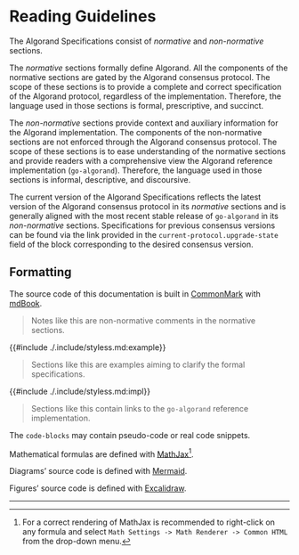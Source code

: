 # Reading Guidelines

The Algorand Specifications consist of _normative_ and _non-normative_ sections.

The _normative_ sections formally define Algorand. All the components of the normative
sections are gated by the Algorand consensus protocol. The scope of these sections
is to provide a complete and correct specification of the Algorand protocol, regardless
of the implementation. Therefore, the language used in those sections is formal,
prescriptive, and succinct.

The _non-normative_ sections provide context and auxiliary information for the Algorand
implementation. The components of the non-normative sections are not enforced through
the Algorand consensus protocol. The scope of these sections is to ease understanding
of the normative sections and provide readers with a comprehensive view the Algorand
reference implementation (`go-algorand`). Therefore, the language used in those
sections is informal, descriptive, and discoursive.

The current version of the Algorand Specifications reflects the latest version of the
Algorand consensus protocol in its _normative_ sections and is generally aligned with
the most recent stable release of `go-algorand` in its _non-normative_ sections.
Specifications for previous consensus versions can be found via the link provided in
the `current-protocol.upgrade-state` field of the block corresponding to the desired
consensus version.

## Formatting

The source code of this documentation is built in [CommonMark](https://commonmark.org/)
with [mdBook](https://rust-lang.github.io/mdBook/index.html).

> Notes like this are non-normative comments in the normative sections.

{{#include ./.include/styless.md:example}}
> Sections like this are examples aiming to clarify the formal specifications.

{{#include ./.include/styless.md:impl}}
> Sections like this contain links to the `go-algorand` reference implementation.

The `code-blocks` may contain pseudo-code or real code snippets.

Mathematical formulas are defined with [MathJax](https://www.mathjax.org/)[^1].

Diagrams’ source code is defined with [Mermaid](https://mermaid.js.org/).

Figures’ source code is defined with [Excalidraw](https://excalidraw.com/).

---

[^1]: For a correct rendering of MathJax is recommended to right-click on any formula
and select `Math Settings -> Math Renderer -> Common HTML` from the drop-down menu.